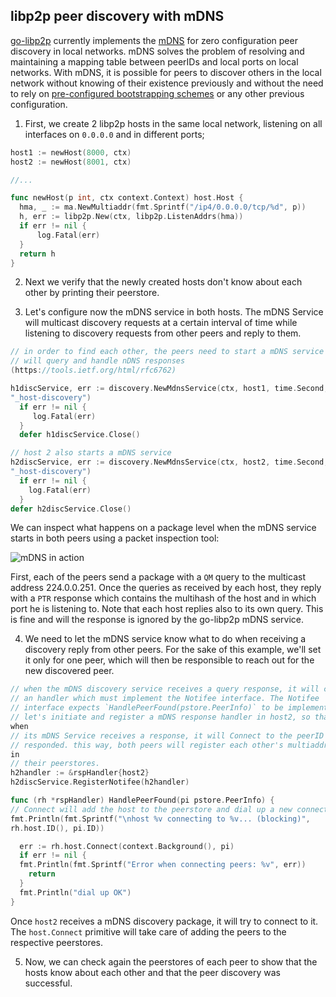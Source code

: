## libp2p peer discovery with mDNS

[go-libp2p](https://github.com/libp2p/go-libp2p) currently implements the [mDNS](https://tools.ietf.org/html/rfc6762)
for zero configuration peer discovery in local networks. mDNS solves the
problem of resolving and maintaining a mapping table between peerIDs and local
ports on local networks. With mDNS, it is possible for peers to discover others
in the local network without knowing of their existence previously and without the 
need to rely on [pre-configured bootstrapping schemes](https://github.com/ipfs/ipfs/issues/30)
or any other previous configuration.

1) First, we create 2 libp2p hosts in the same local network, listening on all 
interfaces on `0.0.0.0` and in different ports;

```go
host1 := newHost(8000, ctx)
host2 := newHost(8001, ctx)

//...

func newHost(p int, ctx context.Context) host.Host {
  hma, _ := ma.NewMultiaddr(fmt.Sprintf("/ip4/0.0.0.0/tcp/%d", p))
  h, err := libp2p.New(ctx, libp2p.ListenAddrs(hma))
  if err != nil {
      log.Fatal(err)
  }
  return h
}
```

2) Next we verify that the newly created hosts don't know about each other by
printing their peerstore.

3) Let's configure now the mDNS service in both hosts. The mDNS Service will 
multicast discovery requests at a certain interval of time while listening to 
discovery requests from other peers and reply to them. 

```go
// in order to find each other, the peers need to start a mDNS service which
// will query and handle nDNS responses
(https://tools.ietf.org/html/rfc6762)

h1discService, err := discovery.NewMdnsService(ctx, host1, time.Second,
"_host-discovery")
  if err != nil {
     log.Fatal(err)
  }
  defer h1discService.Close()

// host 2 also starts a mDNS service
h2discService, err := discovery.NewMdnsService(ctx, host2, time.Second,
"_host-discovery")
  if err != nil {
    log.Fatal(err)
  }
defer h2discService.Close()
```

We can inspect what happens on a package level when the mDNS service starts in 
both peers using a packet inspection tool:

![mDNS in action](http://www.giphy.com/gifs/1k2WcHlUpT7oCPPIaK)

First, each of the peers send a package with a `QM` query to the multicast address
224.0.0.251. Once the queries as received by each host, they reply with a `PTR`
response which contains the multihash of the host and in which port he is
listening to. Note that each host replies also to its own query. This is fine
and will the response is ignored by the go-libp2p mDNS service.

4) We need to let the mDNS service know what to do when receiving a discovery
reply from other peers. For the sake of this example, we'll set it only for one
peer, which will then be responsible to reach out for the new discovered peer.

```go
// when the mDNS discovery service receives a query response, it will call a
// an handler which must implement the Notifee interface. The Notifee
// interface expects `HandlePeerFound(pstore.PeerInfo)` to be implemented.
// let's initiate and register a mDNS response handler in host2, so that
when
// its mDNS Service receives a response, it will Connect to the peerID which
// responded. this way, both peers will register each other's multiaddress
in
// their peerstores.
h2handler := &rspHandler{host2}
h2discService.RegisterNotifee(h2handler)

func (rh *rspHandler) HandlePeerFound(pi pstore.PeerInfo) {
// Connect will add the host to the peerstore and dial up a new connection
fmt.Println(fmt.Sprintf("\nhost %v connecting to %v... (blocking)",
rh.host.ID(), pi.ID))

  err := rh.host.Connect(context.Background(), pi)
  if err != nil {
  fmt.Println(fmt.Sprintf("Error when connecting peers: %v", err))
    return
  }
  fmt.Println("dial up OK")
}
```

Once `host2` receives a mDNS discovery package, it will try to connect to it.
The `host.Connect` primitive will take care of adding the peers to the
respective peerstores.


5) Now, we can check again the peerstores of each peer to show that the hosts 
know about each other and that the peer discovery was successful.
